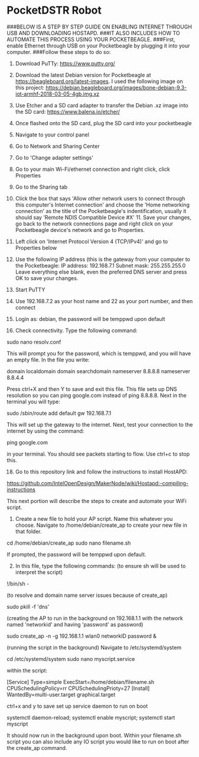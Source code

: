 # PocketDSTR Robot

###BELOW IS A STEP BY STEP GUIDE ON ENABLING INTERNET THROUGH USB AND DOWNLOADING HOSTAPD.
###IT ALSO INCLUDES HOW TO AUTOMATE THIS PROCESS USING YOUR POCKETBEAGLE.
###First, enable Ethernet through USB on your Pocketbeagle by plugging it into your computer. 
###Follow these steps to do so: 

1. Download PuTTy: https://www.putty.org/ 

2. Download the latest Debian version for Pocketbeagle at https://beagleboard.org/latest-images. 
I used the following image on this project: 
https://debian.beagleboard.org/images/bone-debian-9.3-iot-armhf-2018-03-05-4gb.img.xz 

3. Use Etcher and a SD card adapter to transfer the Debian .xz image into the SD card: https://www.balena.io/etcher/
 
4. Once flashed onto the SD card, plug the SD card into your pocketbeagle

5. Navigate to your control panel 

6. Go to Network and Sharing Center 

7. Go to 'Change adapter settings'

8. Go to your main Wi-Fi/ethernet connection and right click, click Properties 

9. Go to the Sharing tab 

10. Click the box that says 'Allow other network users to connect through this computer's Internet connection' 
and choose the 'Home networking connection' as the title of the Pocketbeagle's indentification, 
usually it should say 'Remote NDIS Compatible Device #X' 11. Save your changes, 
go back to the network connections page and 
right click on your Pocketbeagle device's network and go to Properties. 

12. Left click on 'Internet Protocol Version 4 (TCP/IPv4)' and go to Properties below 

13. Use the following IP address (this is the gateway from your computer to the Pocketbeagle: 
IP address: 192.168.7.1 
Subnet mask: 255.255.255.0 
Leave everything else blank, even the preferred DNS server and press OK to save your changes. 

14. Start PuTTY 

15. Use 192.168.7.2 as your host name and 22 as your port number, and then connect

16. Login as: debian, the password will be temppwd upon default 

17. Check connectivity. 
Type the following command: 

sudo nano resolv.conf 


This will prompt you for the password, which is temppwd, and you will have an empty file. 
In the file you write: 

domain localdomain 
domain searchdomain 
nameserver 8.8.8.8 
nameserver 8.8.4.4 

Press ctrl+X and then Y to save and exit this file. 
This file sets up DNS resolution so you can ping google.com instead of ping 8.8.8.8. 
Next in the terminal you will type:

sudo /sbin/route add default gw 192.168.7.1 

This will set up the gateway to the internet. Next, test your connection to the internet by using the command: 

ping google.com 

in your terminal. You should see packets starting to flow. Use ctrl+c to stop this. 

18. Go to this repository link and follow the instructions to install HostAPD:

https://github.com/IntelOpenDesign/MakerNode/wiki/Hostapd:-compiling-instructions




This next portion will describe the steps to create and automate your WiFi script.

1. Create a new file to hold your AP script. Name this whatever you choose.
Navigate to /home/debian/create_ap to create your new file in that folder.

cd /home/debian/create_ap
sudo nano filename.sh

If prompted, the password will be temppwd upon default.

2. In this file, type the following commands:
(to ensure sh will be used to interpret the script)

!/bin/sh -

(to resolve and domain name server issues because of create_ap)

sudo pkill -f 'dns'

(creating the AP to run in the background on 192.168.1.1 with the network named 'networkid' and having 'password' as password)

sudo create_ap -n -g 192.168.1.1 wlan0 networkID password &

(running the script in the background)
Navigate to /etc/systemd/system

cd /etc/systemd/system
sudo nano myscript.service

within the script:

[Service]
Type=simple
ExecStart=/home/debian/filename.sh
CPUSchedulingPolicy=rr
CPUSchedulingPrioty=27
[Install]
WantedBy=multi-user.target graphical.target

ctrl+x and y to save
set up service daemon to run on boot

systemctl daemon-reload; systemctl enable myscript; systemctl start myscript

It should now run in the background upon boot.
Within your filename.sh script you can also include any IO script you would like to run on boot after the create_ap command.





